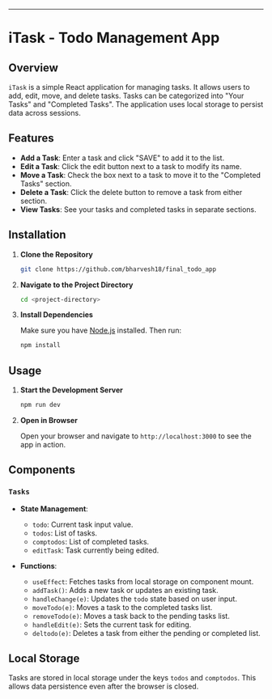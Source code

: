 
---

# iTask - Todo Management App

## Overview

`iTask` is a simple React application for managing tasks. It allows users to add, edit, move, and delete tasks. Tasks can be categorized into "Your Tasks" and "Completed Tasks". The application uses local storage to persist data across sessions.

## Features

- **Add a Task**: Enter a task and click "SAVE" to add it to the list.
- **Edit a Task**: Click the edit button next to a task to modify its name.
- **Move a Task**: Check the box next to a task to move it to the "Completed Tasks" section.
- **Delete a Task**: Click the delete button to remove a task from either section.
- **View Tasks**: See your tasks and completed tasks in separate sections.

## Installation

1. **Clone the Repository**

   ```bash
   git clone https://github.com/bharvesh18/final_todo_app
   ```

2. **Navigate to the Project Directory**

   ```bash
   cd <project-directory>
   ```

3. **Install Dependencies**

   Make sure you have [Node.js](https://nodejs.org/) installed. Then run:

   ```bash
   npm install
   ```

## Usage

1. **Start the Development Server**

   ```bash
   npm run dev
   ```

2. **Open in Browser**

   Open your browser and navigate to `http://localhost:3000` to see the app in action.

## Components

### `Tasks`

- **State Management**:
  - `todo`: Current task input value.
  - `todos`: List of tasks.
  - `comptodos`: List of completed tasks.
  - `editTask`: Task currently being edited.

- **Functions**:
  - `useEffect`: Fetches tasks from local storage on component mount.
  - `addTask()`: Adds a new task or updates an existing task.
  - `handleChange(e)`: Updates the `todo` state based on user input.
  - `moveTodo(e)`: Moves a task to the completed tasks list.
  - `removeTodo(e)`: Moves a task back to the pending tasks list.
  - `handleEdit(e)`: Sets the current task for editing.
  - `deltodo(e)`: Deletes a task from either the pending or completed list.

## Local Storage

Tasks are stored in local storage under the keys `todos` and `comptodos`. This allows data persistence even after the browser is closed.
